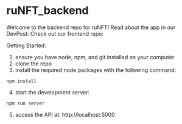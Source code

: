 # ruNFT_backend

Welcome to the backend repo for ruNFT! 
Read about the app in our DevPost: 
Check out our frontend repo: 

Getting Started: 
1. ensure you have node, npm, and git installed on your computer
2. clone the repo
3. install the required node packages with the following command: 
```
npm install 
```
4. start the development server:
```
npm run server
```
5. access the API at: http://localhost:5000                                                                                                                                   
